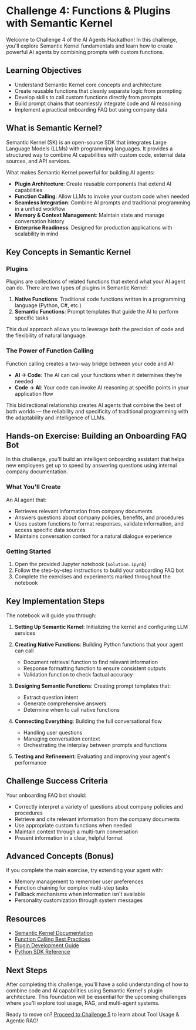 # Challenge 4: Functions & Plugins with Semantic Kernel

Welcome to Challenge 4 of the AI Agents Hackathon! In this challenge, you'll explore Semantic Kernel fundamentals and learn how to create powerful AI agents by combining prompts with custom functions.

## Learning Objectives

- Understand Semantic Kernel core concepts and architecture
- Create reusable functions that cleanly separate logic from prompting
- Develop skills to call custom functions directly from prompts
- Build prompt chains that seamlessly integrate code and AI reasoning
- Implement a practical onboarding FAQ bot using company data

## What is Semantic Kernel?

Semantic Kernel (SK) is an open-source SDK that integrates Large Language Models (LLMs) with programming languages. It provides a structured way to combine AI capabilities with custom code, external data sources, and API services.

What makes Semantic Kernel powerful for building AI agents:

- **Plugin Architecture**: Create reusable components that extend AI capabilities
- **Function Calling**: Allow LLMs to invoke your custom code when needed
- **Seamless Integration**: Combine AI prompts and traditional programming in a unified workflow
- **Memory & Context Management**: Maintain state and manage conversation history
- **Enterprise Readiness**: Designed for production applications with scalability in mind

## Key Concepts in Semantic Kernel

### Plugins

Plugins are collections of related functions that extend what your AI agent can do. There are two types of plugins in Semantic Kernel:

1. **Native Functions**: Traditional code functions written in a programming language (Python, C#, etc.)
2. **Semantic Functions**: Prompt templates that guide the AI to perform specific tasks

This dual approach allows you to leverage both the precision of code and the flexibility of natural language.

### The Power of Function Calling

Function calling creates a two-way bridge between your code and AI:

- **AI → Code**: The AI can call your functions when it determines they're needed
- **Code → AI**: Your code can invoke AI reasoning at specific points in your application flow

This bidirectional relationship creates AI agents that combine the best of both worlds — the reliability and specificity of traditional programming with the adaptability and intelligence of LLMs.

## Hands-on Exercise: Building an Onboarding FAQ Bot

In this challenge, you'll build an intelligent onboarding assistant that helps new employees get up to speed by answering questions using internal company documentation.

### What You'll Create

An AI agent that:
- Retrieves relevant information from company documents
- Answers questions about company policies, benefits, and procedures
- Uses custom functions to format responses, validate information, and access specific data sources
- Maintains conversation context for a natural dialogue experience

### Getting Started

1. Open the provided Jupyter notebook (`solution.ipynb`)
2. Follow the step-by-step instructions to build your onboarding FAQ bot
3. Complete the exercises and experiments marked throughout the notebook

## Key Implementation Steps

The notebook will guide you through:

1. **Setting Up Semantic Kernel**: Initializing the kernel and configuring LLM services
2. **Creating Native Functions**: Building Python functions that your agent can call
   - Document retrieval function to find relevant information
   - Response formatting function to ensure consistent outputs
   - Validation function to check factual accuracy
   
3. **Designing Semantic Functions**: Creating prompt templates that:
   - Extract question intent
   - Generate comprehensive answers
   - Determine when to call native functions
   
4. **Connecting Everything**: Building the full conversational flow
   - Handling user questions
   - Managing conversation context
   - Orchestrating the interplay between prompts and functions
   
5. **Testing and Refinement**: Evaluating and improving your agent's performance

## Challenge Success Criteria

Your onboarding FAQ bot should:
- Correctly interpret a variety of questions about company policies and procedures
- Retrieve and cite relevant information from the company documents
- Use appropriate custom functions when needed
- Maintain context through a multi-turn conversation
- Present information in a clear, helpful format

## Advanced Concepts (Bonus)

If you complete the main exercise, try extending your agent with:
- Memory management to remember user preferences
- Function chaining for complex multi-step tasks
- Fallback mechanisms when information isn't available
- Personality customization through system messages

## Resources

- [Semantic Kernel Documentation](https://learn.microsoft.com/en-us/semantic-kernel/overview/)
- [Function Calling Best Practices](https://learn.microsoft.com/en-us/semantic-kernel/prompts/function-calling/)
- [Plugin Development Guide](https://learn.microsoft.com/en-us/semantic-kernel/agents/plugins/)
- [Python SDK Reference](https://learn.microsoft.com/en-us/python/api/semantic-kernel/semantic_kernel)

## Next Steps

After completing this challenge, you'll have a solid understanding of how to combine code and AI capabilities using Semantic Kernel's plugin architecture. This foundation will be essential for the upcoming challenges where you'll explore tool usage, RAG, and multi-agent systems.

Ready to move on? [Proceed to Challenge 5](../challenge-5/README.md) to learn about Tool Usage & Agentic RAG! 